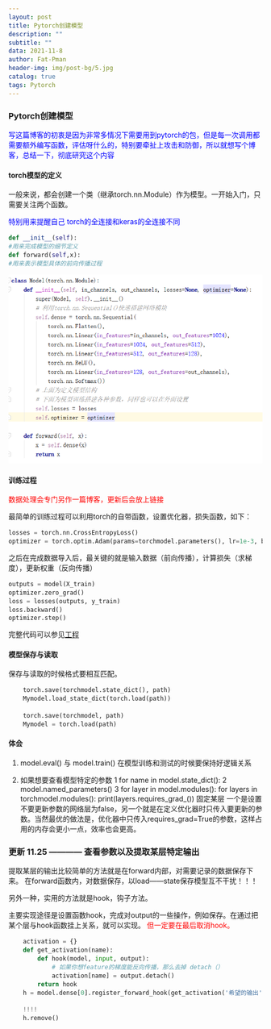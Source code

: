 ```yaml
---
layout: post
title: Pytorch创建模型
description: ""
subtitle: ""
data: 2021-11-8
author: Fat-Pman 
header-img: img/post-bg/5.jpg
catalog: true
tags: Pytorch 
---
```


### Pytorch创建模型

<font color=blue>写这篇博客的初衷是因为非常多情况下需要用到pytorch的包，但是每一次调用都需要额外编写函数，评估呀什么的，特别要牵扯上攻击和防御，所以就想写个博客，总结一下，彻底研究这个内容</font>

#### torch模型的定义

一般来说，都会创建一个类（继承torch.nn.Module）作为模型。一开始入门，只需要关注两个函数。

<font color=blue> 特别用来提醒自己 torch的全连接和keras的全连接不同</font>

```python
def __init__(self):
#用来完成模型的细节定义
def forward(self,x):
#用来表示模型具体的前向传播过程
```
![model](./img/20211109/1.png)

#### 训练过程

<font color='red'>数据处理会专门另作一篇博客，更新后会放上链接</font>

最简单的训练过程可以利用torch的自带函数，设置优化器，损失函数，如下：

```python 
losses = torch.nn.CrossEntropyLoss()
optimizer = torch.optim.Adam(params=torchmodel.parameters(), lr=1e-3, betas=(0.9, 0.999), eps=1e-8,weight_decay=0, amsgrad=False)
```

之后在完成数据导入后，最关键的就是输入数据（前向传播），计算损失（求梯度），更新权重（反向传播）

```python 
outputs = model(X_train)
optimizer.zero_grad()
loss = losses(outputs, y_train)
loss.backward()
optimizer.step()
```

完整代码可以参见[工程](https://github.com/00zwp/Project211108)

#### 模型保存与读取

保存与读取的时候格式要相互匹配。

```python
    torch.save(torchmodel.state_dict(), path)
    Mymodel.load_state_dict(torch.load(path))

    torch.save(torchmodel, path)
    Mymodel = torch.load(path)
```

#### 体会

1. model.eval() 与 model.train()  在模型训练和测试的时候要保持好逻辑关系

2. 如果想要查看模型特定的参数 1 for name in model.state_dict(): 2 model.named_parameters() 3 for layer in model.modules():
    for layers in torchmodel.modules():
    print(layers.requires_grad_()) 固定某层
    一个是设置不要更新参数的网络层为false，另一个就是在定义优化器时只传入要更新的参数。当然最优的做法是，优化器中只传入requires_grad=True的参数，这样占用的内存会更小一点，效率也会更高。

### 更新 11.25 ———— 查看参数以及提取某层特定输出

提取某层的输出比较简单的方法就是在forward内部，对需要记录的数据保存下来。
在forward函数内，对数据保存，以load——state保存模型互不干扰！！！

另外一种，实用的方法就是hook，钩子方法。

主要实现途径是设置函数hook，完成对output的一些操作，例如保存。在通过把某个层与hook函数挂上关系，就可以实现。
<font color=red >但一定要在最后取消hook。</font>
```python 
    activation = {}
    def get_activation(name):
        def hook(model, input, output):
            # 如果你想feature的梯度能反向传播，那么去掉 detach（）
            activation[name] = output.detach()
        return hook
    h = model.dense[0].register_forward_hook(get_activation('希望的输出'))
    
    !!!!
    h.remove()
```